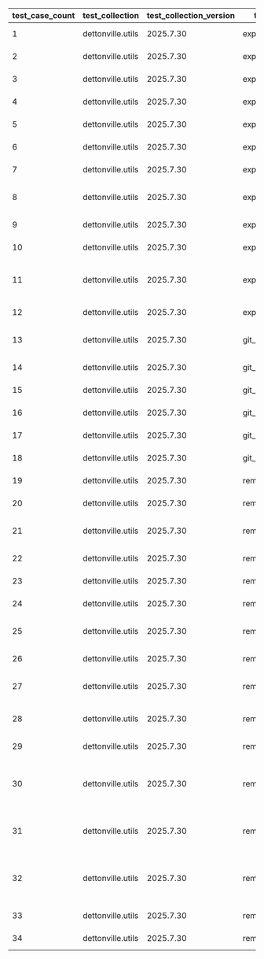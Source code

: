 | test_case_count | test_collection | test_collection_version | test_component | test_job_link | test_component_git_branch | test_component_git_commit_hash | test_case_id | test_date | test_description | test_failed | test_details_link |
| --- | --- | --- | --- | --- | --- | --- | --- | --- | --- | --- | --- |
| 1 | dettonville.utils | 2025.7.30 | export_dicts | [test job link](https://jenkins.admin.dettonville.int/job/INFRA/job/repo-test-automation/job/ansible-utils/job/run-module-tests/job/main/105/) | main | 8bff52f | 01 | 2025-08-02T00:19:35Z | CSV test | False | [test details](./export_dicts/test.results/test_01/test-results.detailed.yml) |
| 2 | dettonville.utils | 2025.7.30 | export_dicts | [test job link](https://jenkins.admin.dettonville.int/job/INFRA/job/repo-test-automation/job/ansible-utils/job/run-module-tests/job/main/105/) | main | 8bff52f | 02 | 2025-08-02T00:19:35Z | CSV test - empty key value | False | [test details](./export_dicts/test.results/test_02/test-results.detailed.yml) |
| 3 | dettonville.utils | 2025.7.30 | export_dicts | [test job link](https://jenkins.admin.dettonville.int/job/INFRA/job/repo-test-automation/job/ansible-utils/job/run-module-tests/job/main/105/) | main | 8bff52f | 03 | 2025-08-02T00:19:35Z | CSV test - encoded string values | False | [test details](./export_dicts/test.results/test_03/test-results.detailed.yml) |
| 4 | dettonville.utils | 2025.7.30 | export_dicts | [test job link](https://jenkins.admin.dettonville.int/job/INFRA/job/repo-test-automation/job/ansible-utils/job/run-module-tests/job/main/105/) | main | 8bff52f | 04 | 2025-08-02T00:19:35Z | CSV test - export with specified columns | False | [test details](./export_dicts/test.results/test_04/test-results.detailed.yml) |
| 5 | dettonville.utils | 2025.7.30 | export_dicts | [test job link](https://jenkins.admin.dettonville.int/job/INFRA/job/repo-test-automation/job/ansible-utils/job/run-module-tests/job/main/105/) | main | 8bff52f | 05 | 2025-08-02T00:19:35Z | markdown test | False | [test details](./export_dicts/test.results/test_05/test-results.detailed.yml) |
| 6 | dettonville.utils | 2025.7.30 | export_dicts | [test job link](https://jenkins.admin.dettonville.int/job/INFRA/job/repo-test-automation/job/ansible-utils/job/run-module-tests/job/main/105/) | main | 8bff52f | 06 | 2025-08-02T00:19:35Z | markdown test - empty key value | False | [test details](./export_dicts/test.results/test_06/test-results.detailed.yml) |
| 7 | dettonville.utils | 2025.7.30 | export_dicts | [test job link](https://jenkins.admin.dettonville.int/job/INFRA/job/repo-test-automation/job/ansible-utils/job/run-module-tests/job/main/105/) | main | 8bff52f | 07 | 2025-08-02T00:19:35Z | markdown test - encoded string values | False | [test details](./export_dicts/test.results/test_07/test-results.detailed.yml) |
| 8 | dettonville.utils | 2025.7.30 | export_dicts | [test job link](https://jenkins.admin.dettonville.int/job/INFRA/job/repo-test-automation/job/ansible-utils/job/run-module-tests/job/main/105/) | main | 8bff52f | 08 | 2025-08-02T00:19:35Z | markdown test - export with specified columns | False | [test details](./export_dicts/test.results/test_08/test-results.detailed.yml) |
| 9 | dettonville.utils | 2025.7.30 | export_dicts | [test job link](https://jenkins.admin.dettonville.int/job/INFRA/job/repo-test-automation/job/ansible-utils/job/run-module-tests/job/main/105/) | main | 8bff52f | 09 | 2025-08-02T00:19:35Z | csv test - empty export list | False | [test details](./export_dicts/test.results/test_09/test-results.detailed.yml) |
| 10 | dettonville.utils | 2025.7.30 | export_dicts | [test job link](https://jenkins.admin.dettonville.int/job/INFRA/job/repo-test-automation/job/ansible-utils/job/run-module-tests/job/main/105/) | main | 8bff52f | 10 | 2025-08-02T00:19:35Z | non-existing file directory test | False | [test details](./export_dicts/test.results/test_10/test-results.detailed.yml) |
| 11 | dettonville.utils | 2025.7.30 | export_dicts | [test job link](https://jenkins.admin.dettonville.int/job/INFRA/job/repo-test-automation/job/ansible-utils/job/run-module-tests/job/main/105/) | main | 8bff52f | 11 | 2025-08-02T00:19:35Z | markdown test - export with specified columns where rows are missing values | False | [test details](./export_dicts/test.results/test_11/test-results.detailed.yml) |
| 12 | dettonville.utils | 2025.7.30 | export_dicts | [test job link](https://jenkins.admin.dettonville.int/job/INFRA/job/repo-test-automation/job/ansible-utils/job/run-module-tests/job/main/105/) | main | 8bff52f | 12 | 2025-08-02T00:19:35Z | implied file format | False | [test details](./export_dicts/test.results/test_12/test-results.detailed.yml) |
| 13 | dettonville.utils | 2025.7.30 | git_pacp | [test job link](https://jenkins.admin.dettonville.int/job/INFRA/job/repo-test-automation/job/ansible-utils/job/run-module-tests/job/main/105/) | main | 8bff52f | 01 | 2025-08-02T00:19:35Z | SSH - NO-OP - expect result with changed: false | False | [test details](./git_pacp/test.results/test_01/test-results.detailed.yml) |
| 14 | dettonville.utils | 2025.7.30 | git_pacp | [test job link](https://jenkins.admin.dettonville.int/job/INFRA/job/repo-test-automation/job/ansible-utils/job/run-module-tests/job/main/105/) | main | 8bff52f | 02 | 2025-08-02T00:19:35Z | SSH - add test file | False | [test details](./git_pacp/test.results/test_02/test-results.detailed.yml) |
| 15 | dettonville.utils | 2025.7.30 | git_pacp | [test job link](https://jenkins.admin.dettonville.int/job/INFRA/job/repo-test-automation/job/ansible-utils/job/run-module-tests/job/main/105/) | main | 8bff52f | 03 | 2025-08-02T00:19:35Z | SSH - add test file with explicit `add` path | False | [test details](./git_pacp/test.results/test_03/test-results.detailed.yml) |
| 16 | dettonville.utils | 2025.7.30 | git_pacp | [test job link](https://jenkins.admin.dettonville.int/job/INFRA/job/repo-test-automation/job/ansible-utils/job/run-module-tests/job/main/105/) | main | 8bff52f | 04 | 2025-08-02T00:19:35Z | SSH - expect default `add` path work | False | [test details](./git_pacp/test.results/test_04/test-results.detailed.yml) |
| 17 | dettonville.utils | 2025.7.30 | git_pacp | [test job link](https://jenkins.admin.dettonville.int/job/INFRA/job/repo-test-automation/job/ansible-utils/job/run-module-tests/job/main/105/) | main | 8bff52f | 05 | 2025-08-02T00:19:35Z | SSH - add test file with remote alias defined | False | [test details](./git_pacp/test.results/test_05/test-results.detailed.yml) |
| 18 | dettonville.utils | 2025.7.30 | git_pacp | [test job link](https://jenkins.admin.dettonville.int/job/INFRA/job/repo-test-automation/job/ansible-utils/job/run-module-tests/job/main/105/) | main | 8bff52f | 06 | 2025-08-02T00:19:35Z | SSH - remove test file | False | [test details](./git_pacp/test.results/test_06/test-results.detailed.yml) |
| 19 | dettonville.utils | 2025.7.30 | remove_dict_keys | [test job link](https://jenkins.admin.dettonville.int/job/INFRA/job/repo-test-automation/job/ansible-utils/job/run-module-tests/job/main/105/) | main | 8bff52f | 01 | 2025-08-02T00:19:35Z | dict object - single key remove test | False | [test details](./remove_dict_keys/test.results/test_01/test-results.detailed.yml) |
| 20 | dettonville.utils | 2025.7.30 | remove_dict_keys | [test job link](https://jenkins.admin.dettonville.int/job/INFRA/job/repo-test-automation/job/ansible-utils/job/run-module-tests/job/main/105/) | main | 8bff52f | 02 | 2025-08-02T00:19:35Z | dict object - multi key remove test | False | [test details](./remove_dict_keys/test.results/test_02/test-results.detailed.yml) |
| 21 | dettonville.utils | 2025.7.30 | remove_dict_keys | [test job link](https://jenkins.admin.dettonville.int/job/INFRA/job/repo-test-automation/job/ansible-utils/job/run-module-tests/job/main/105/) | main | 8bff52f | 03 | 2025-08-02T00:19:35Z | dict object - multi key remove test using regex | False | [test details](./remove_dict_keys/test.results/test_03/test-results.detailed.yml) |
| 22 | dettonville.utils | 2025.7.30 | remove_dict_keys | [test job link](https://jenkins.admin.dettonville.int/job/INFRA/job/repo-test-automation/job/ansible-utils/job/run-module-tests/job/main/105/) | main | 8bff52f | 04 | 2025-08-02T00:19:35Z | dict object - empty object remove test | False | [test details](./remove_dict_keys/test.results/test_04/test-results.detailed.yml) |
| 23 | dettonville.utils | 2025.7.30 | remove_dict_keys | [test job link](https://jenkins.admin.dettonville.int/job/INFRA/job/repo-test-automation/job/ansible-utils/job/run-module-tests/job/main/105/) | main | 8bff52f | 05 | 2025-08-02T00:19:35Z | list object - single key remove test | False | [test details](./remove_dict_keys/test.results/test_05/test-results.detailed.yml) |
| 24 | dettonville.utils | 2025.7.30 | remove_dict_keys | [test job link](https://jenkins.admin.dettonville.int/job/INFRA/job/repo-test-automation/job/ansible-utils/job/run-module-tests/job/main/105/) | main | 8bff52f | 06 | 2025-08-02T00:19:35Z | list object - multi key remove test | False | [test details](./remove_dict_keys/test.results/test_06/test-results.detailed.yml) |
| 25 | dettonville.utils | 2025.7.30 | remove_dict_keys | [test job link](https://jenkins.admin.dettonville.int/job/INFRA/job/repo-test-automation/job/ansible-utils/job/run-module-tests/job/main/105/) | main | 8bff52f | 07 | 2025-08-02T00:19:35Z | list object - multi key remove test using regex | False | [test details](./remove_dict_keys/test.results/test_07/test-results.detailed.yml) |
| 26 | dettonville.utils | 2025.7.30 | remove_dict_keys | [test job link](https://jenkins.admin.dettonville.int/job/INFRA/job/repo-test-automation/job/ansible-utils/job/run-module-tests/job/main/105/) | main | 8bff52f | 08 | 2025-08-02T00:19:35Z | list object - empty list remove test | False | [test details](./remove_dict_keys/test.results/test_08/test-results.detailed.yml) |
| 27 | dettonville.utils | 2025.7.30 | remove_dict_keys | [test job link](https://jenkins.admin.dettonville.int/job/INFRA/job/repo-test-automation/job/ansible-utils/job/run-module-tests/job/main/105/) | main | 8bff52f | 09 | 2025-08-02T00:19:35Z | dict object - deep key remove test using ansible_facts | False | [test details](./remove_dict_keys/test.results/test_09/test-results.detailed.yml) |
| 28 | dettonville.utils | 2025.7.30 | remove_dict_keys | [test job link](https://jenkins.admin.dettonville.int/job/INFRA/job/repo-test-automation/job/ansible-utils/job/run-module-tests/job/main/105/) | main | 8bff52f | 10 | 2025-08-02T00:19:35Z | dict object - deep key remove test using ansible_facts | False | [test details](./remove_dict_keys/test.results/test_10/test-results.detailed.yml) |
| 29 | dettonville.utils | 2025.7.30 | remove_sensitive_keys | [test job link](https://jenkins.admin.dettonville.int/job/INFRA/job/repo-test-automation/job/ansible-utils/job/run-module-tests/job/main/105/) | main | 8bff52f | 01 | 2025-08-02T00:19:35Z | dict object - remove sensitive keys | False | [test details](./remove_sensitive_keys/test.results/test_01/test-results.detailed.yml) |
| 30 | dettonville.utils | 2025.7.30 | remove_sensitive_keys | [test job link](https://jenkins.admin.dettonville.int/job/INFRA/job/repo-test-automation/job/ansible-utils/job/run-module-tests/job/main/105/) | main | 8bff52f | 02 | 2025-08-02T00:19:35Z | dict object - remove additional sensitive keys with additional_key_patterns defined | False | [test details](./remove_sensitive_keys/test.results/test_02/test-results.detailed.yml) |
| 31 | dettonville.utils | 2025.7.30 | remove_sensitive_keys | [test job link](https://jenkins.admin.dettonville.int/job/INFRA/job/repo-test-automation/job/ansible-utils/job/run-module-tests/job/main/105/) | main | 8bff52f | 03 | 2025-08-02T00:19:35Z | dict object - remove sensitive keys with key_patterns explicitly defined | False | [test details](./remove_sensitive_keys/test.results/test_03/test-results.detailed.yml) |
| 32 | dettonville.utils | 2025.7.30 | remove_sensitive_keys | [test job link](https://jenkins.admin.dettonville.int/job/INFRA/job/repo-test-automation/job/ansible-utils/job/run-module-tests/job/main/105/) | main | 8bff52f | 04 | 2025-08-02T00:19:35Z | dict object - remove sensitive keys with both key_patterns and additional_key_patterns defined | False | [test details](./remove_sensitive_keys/test.results/test_04/test-results.detailed.yml) |
| 33 | dettonville.utils | 2025.7.30 | remove_sensitive_keys | [test job link](https://jenkins.admin.dettonville.int/job/INFRA/job/repo-test-automation/job/ansible-utils/job/run-module-tests/job/main/105/) | main | 8bff52f | 05 | 2025-08-02T00:19:35Z | list object - remove sensitive keys | False | [test details](./remove_sensitive_keys/test.results/test_05/test-results.detailed.yml) |
| 34 | dettonville.utils | 2025.7.30 | remove_sensitive_keys | [test job link](https://jenkins.admin.dettonville.int/job/INFRA/job/repo-test-automation/job/ansible-utils/job/run-module-tests/job/main/105/) | main | 8bff52f | 06 | 2025-08-02T00:19:35Z | dict object - remove sensitive keys | False | [test details](./remove_sensitive_keys/test.results/test_06/test-results.detailed.yml) |
